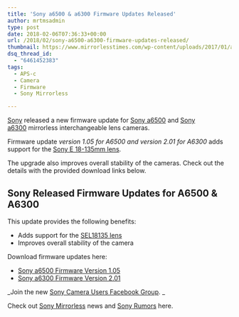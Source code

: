 ```yaml
---
title: 'Sony a6500 & a6300 Firmware Updates Released'
author: mrtmsadmin
type: post
date: 2018-02-06T07:36:33+00:00
url: /2018/02/sony-a6500-a6300-firmware-updates-released/
thumbnail: https://www.mirrorlesstimes.com/wp-content/uploads/2017/01/a6500-tests.jpg
dsq_thread_id:
  - "6461452383"
tags:
  - APS-c
  - Camera
  - Firmware
  - Sony Mirrorless

---
```

<a href="https://www.mirrorlesstimes.com/category/sony/" target="_blank" rel="noopener">Sony</a> released a new firmware update for <a href="https://www.dailycameranews.com/2016/11/best-sony-a6500-lenses/" target="_blank" rel="noopener">Sony a6500</a> and <a href="https://www.dailycameranews.com/2016/03/best-sony-a6300-lenses/" target="_blank" rel="noopener">Sony a6300</a> mirrorless interchangeable lens cameras.

Firmware update _version 1.05 for A6500 and version 2.01 for A6300_ adds support for the <a class="ext-link" title="" href="https://www.mirrorlesstimes.com/2018/01/sony-e-18-135mm-f-3-5-5-6-oss-lens-announced/" target="_blank" rel="external nofollow noopener" data-amzn-asin="B078T2184C">Sony E 18-135mm lens</a>.

The upgrade also improves overall stability of the cameras. Check out the details with the provided download links below.<!--more-->

## Sony Released Firmware Updates for A6500 & A6300

This update provides the following benefits:

  * Adds support for the <a class="ext-link" title="" href="https://aax-us-east.amazon-adsystem.com/x/c/QtNfyaIezD9Tp0ds-3yVU7YAAAFhagGwdgEAAAFKAe6DUa0/https://assoc-redirect.amazon.com/g/r/https://www.amazon.com/Sony-Mirrorless-Digital-Camera-SEL18135/dp/B078T2184C/ref=as_at?creativeASIN=B078T2184C&linkCode=w61&imprToken=5rrIl2Hgmfv15H8lJMJq4g&slotNum=1&tag=daicamnew-20" target="_blank" rel="external nofollow noopener" data-amzn-asin="B078T2184C">SEL18135 lens</a>
  * Improves overall stability of the camera

Download firmware updates here:

  * <a href="https://esupport.sony.com/US/p/model-home.pl?mdl=ILCE6500&template_id=1&region_id=1&tab=download#/downloadTab" target="_new" rel="nofollow" data-wpel-link="external">Sony a6500 Firmware Version 1.05</a>
  * <a href="https://esupport.sony.com/US/p/model-home.pl?mdl=ILCE6300&LOC=3#/downloadTab" target="_new" rel="nofollow" data-wpel-link="external">Sony a6300 Firmware Version 2.01</a>

_Join the new <a href="https://www.facebook.com/groups/1637646316495210/" target="_blank" rel="nofollow noopener noreferrer">Sony Camera Users Facebook Group</a>. _

Check out <a href="https://www.mirrorlesstimes.com/tag/sony-mirrorless/" target="_blank" rel="noopener">Sony Mirrorless</a> news and <a href="https://www.dailycameranews.com/tag/sony-rumors/" target="_blank" rel="noopener">Sony Rumors</a> here.